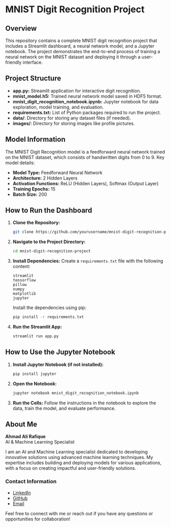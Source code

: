 # MNIST Digit Recognition Project

## Overview
This repository contains a complete MNIST digit recognition project that includes a Streamlit dashboard, a neural network model, and a Jupyter notebook. The project demonstrates the end-to-end process of training a neural network on the MNIST dataset and deploying it through a user-friendly interface.

## Project Structure
- **app.py:** Streamlit application for interactive digit recognition.
- **mnist_model.h5:** Trained neural network model saved in HDF5 format.
- **mnist_digit_recognition_notebook.ipynb:** Jupyter notebook for data exploration, model training, and evaluation.
- **requirements.txt:** List of Python packages required to run the project.
- **data/**: Directory for storing any dataset files (if needed).
- **images/**: Directory for storing images like profile pictures.

## Model Information
The MNIST Digit Recognition model is a feedforward neural network trained on the MNIST dataset, which consists of handwritten digits from 0 to 9. Key model details:
- **Model Type:** Feedforward Neural Network
- **Architecture:** 2 Hidden Layers
- **Activation Functions:** ReLU (Hidden Layers), Softmax (Output Layer)
- **Training Epochs:** 15
- **Batch Size:** 200

## How to Run the Dashboard
1. **Clone the Repository:**
    ```bash
    git clone https://github.com/yourusername/mnist-digit-recognition-project.git
    ```
2. **Navigate to the Project Directory:**
    ```bash
    cd mnist-digit-recognition-project
    ```
3. **Install Dependencies:**
    Create a `requirements.txt` file with the following content:
    ```
    streamlit
    tensorflow
    pillow
    numpy
    matplotlib
    jupyter
    ```
    Install the dependencies using pip:
    ```bash
    pip install -r requirements.txt
    ```
4. **Run the Streamlit App:**
    ```bash
    streamlit run app.py
    ```

## How to Use the Jupyter Notebook
1. **Install Jupyter Notebook (if not installed):**
    ```bash
    pip install jupyter
    ```
2. **Open the Notebook:**
    ```bash
    jupyter notebook mnist_digit_recognition_notebook.ipynb
    ```
3. **Run the Cells:**
    Follow the instructions in the notebook to explore the data, train the model, and evaluate performance.

## About Me
**Ahmad Ali Rafique**  
AI & Machine Learning Specialist

I am an AI and Machine Learning specialist dedicated to developing innovative solutions using advanced machine learning techniques. My expertise includes building and deploying models for various applications, with a focus on creating impactful and user-friendly solutions.

### Contact Information
- [LinkedIn](https://www.linkedin.com/in/ahmad-ali-rafique/)
- [GitHub](https://github.com/Ahmad-Ali-Rafique)
- [Email](arsbussiness@gmail.com)

Feel free to connect with me or reach out if you have any questions or opportunities for collaboration!

